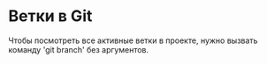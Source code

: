 # Ветки в Git

Чтобы посмотреть все активные ветки в проекте, нужно вызвать команду 'git branch' без аргументов.